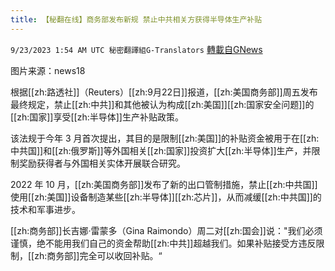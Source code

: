 ```yaml
---
title: 【秘翻在线】商务部发布新规 禁止中共相关方获得半导体生产补贴
---
```

`9/23/2023 1:54 AM UTC 秘密翻譯組G-Translators` [轉載自GNews](https://gnews.org/articles/1728808)

图片来源：news18

根据[[zh:路透社]]（Reuters）[[zh:9月22日]]报道，[[zh:美国商务部]]周五发布最终规定，禁止[[zh:中共]]和其他被认为构成[[zh:美国]][[zh:国家安全问题]]的[[zh:国家]]享受[[zh:半导体]]生产补贴政策。

该法规于今年 3 月首次提出，其目的是限制[[zh:美国]]的补贴资金被用于在[[zh:中共国]]和[[zh:俄罗斯]]等外国相关[[zh:国家]]投资扩大[[zh:半导体]]生产，并限制奖励获得者与外国相关实体开展联合研究。

2022 年 10 月，[[zh:美国商务部]]发布了新的出口管制措施，禁止[[zh:中共国]]使用[[zh:美国]]设备制造某些[[zh:半导体]][[zh:芯片]]，从而减缓[[zh:中共国]]的技术和军事进步。

[[zh:商务部]]长吉娜·雷蒙多（Gina Raimondo）周二对[[zh:国会]]说："我们必须谨慎，绝不能用我们自己的资金帮助[[zh:中共]]超越我们。如果补贴接受方违反限制，[[zh:商务部]]完全可以收回补贴。“
